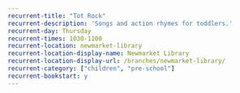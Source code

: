 ```yaml
---
recurrent-title: "Tot Rock"
recurrent-description: 'Songs and action rhymes for toddlers.'
recurrent-day: Thursday
recurrent-times: 1030-1100
recurrent-location: newmarket-library
recurrent-location-display-name: Newmarket Library
recurrent-location-display-url: /branches/newmarket-library/
recurrent-category: ["children", "pre-school"]
recurrent-bookstart: y
---
```

